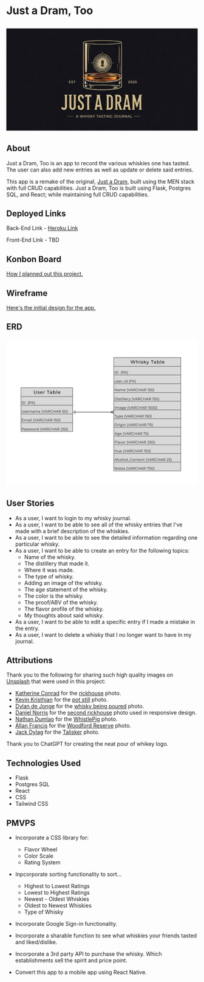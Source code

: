 # Just a Dram, Too

## ![Whisky Logo Banner](./src/images/README_Logo.png)

## About

Just a Dram, Too is an app to record the various whiskies one has tasted. The user can also add new entries as well as update or delete said entries.

This app is a remake of the original, [Just a Dram](https://github.com/chamer079/just-a-dram), built using the MEN stack with full CRUD capabilities. Just a Dram, Too is built using Flask, Postgres SQL, and React; while maintaining full CRUD capabilities.

## Deployed Links

Back-End Link - [Heroku Link](https://git.heroku.com/just-a-dram-too-backend.git)

Front-End Link - TBD

## Konbon Board

[How I planned out this project.](https://trello.com/invite/b/679439dd215a8d1672f52ab8/ATTIc1b66a88a94d38d877a300da4b071dba20A07CA9/just-a-dream-flask-react)

## Wireframe

[Here's the initial design for the app.](https://www.figma.com/design/xdU0zIj7KQVVHWTCEphxym/Just-A-Dram---Flask-Version?node-id=0-1&t=iGylWXL4A3jc5Z1Z-1)

## ERD

![one to many ERD](./src/images/ERD.png)

## User Stories

- As a user, I want to login to my whisky journal.
- As a user, I want to be able to see all of the whisky entries that I've made with a brief description of the whiskies.
- As a user, I want to be able to see the detailed information regarding one particular whisky.
- As a user, I want to be able to create an entry for the following topics:
  - Name of the whisky.
  - The distillery that made it.
  - Where it was made.
  - The type of whisky.
  - Adding an image of the whisky.
  - The age statement of the whisky.
  - The color is the whisky.
  - The proof/ABV of the whisky.
  - The flavor profile of the whisky.
  - My thoughts about said whisky.
- As a user, I want to be able to edit a specific entry if I made a mistake in the entry.
- As a user, I want to delete a whisky that I no longer want to have in my journal.

## Attributions

Thank you to the following for sharing such high quality images on [Unsplash](https://unsplash.com/) that were used in this project:

- [Katherine Conrad](https://unsplash.com/@katherineconrad?utm_content=creditCopyText&utm_medium=referral&utm_source=unsplash) for the [rickhouse](https://unsplash.com/photos/brown-wooden-barrels-on-rack-QL3SaEwio_k) photo.
- [Kevin Kristhian](https://unsplash.com/@kevinthepeople?utm_content=creditCopyText&utm_medium=referral&utm_source=unsplash) for the [pot still](https://unsplash.com/photos/brass-colored-container-29zMpabSkXo) photo.
- [Dylan de Jonge](https://unsplash.com/@dylandejonge?utm_content=creditCopyText&utm_medium=referral&utm_source=unsplash) for the [whisky being poured](https://unsplash.com/photos/photo-of-person-holding-glass-bottle-pe9T4ROjpzQ) photo.
- [Daniel Norris](https://unsplash.com/photos/a-shelf-filled-with-lots-of-wooden-barrels-l1kZD3_dySY?utm_content=creditShareLink&utm_medium=referral&utm_source=unsplash) for the [second rickhouse](https://unsplash.com/photos/a-shelf-filled-with-lots-of-wooden-barrels-l1kZD3_dySY) photo used in responsive design.
- [Nathan Dumlao](https://unsplash.com/@nate_dumlao?utm_content=creditCopyText&utm_medium=referral&utm_source=unsplash) for the [WhistlePig](https://unsplash.com/photos/captain-morgan-original-spiced-gold-bottle-97G8s6Bl_RQ?utm_content=creditCopyText&utm_medium=referral&utm_source=unsplash) photo.
- [Allan Francis](https://unsplash.com/@allanbenjaminfrancis?utm_content=creditCopyText&utm_medium=referral&utm_source=unsplash) for the [Woodford Reserve](https://unsplash.com/photos/a-bottle-of-woodford-reserve-sitting-on-a-table-jOEzl0bcXyE?utm_content=creditCopyText&utm_medium=referral&utm_source=unsplash) photo.
- [Jack Dylag](https://unsplash.com/@dylu?utm_content=creditCopyText&utm_medium=referral&utm_source=unsplash) for the [Talisker](https://unsplash.com/photos/talisker-bottle-beside-drinking-glass-JwWKV2gCPkE?utm_content=creditCopyText&utm_medium=referral&utm_source=unsplash) photo.

Thank you to ChatGPT for creating the neat pour of whikey logo.

## Technologies Used

- Flask
- Postgres SQL
- React
- CSS
- Tailwind CSS

## PMVPS

- Incorporate a CSS library for:
  - Flavor Wheel
  - Color Scale
  - Rating System
- Inpcorporate sorting functionality to sort...

  - Highest to Lowest Ratings
  - Lowest to Highest Ratings
  - Newest - Oldest Whiskies
  - Oldest to Newest Whiskies
  - Type of Whisky

- Incorporate Google Sign-in functionality.
- Incorporate a sharable function to see what whiskies your friends tasted and liked/dislike.
- Incorporate a 3rd party API to purchase the whisky. Which establishments sell the spirit and price point.
- Convert this app to a mobile app using React Native.
